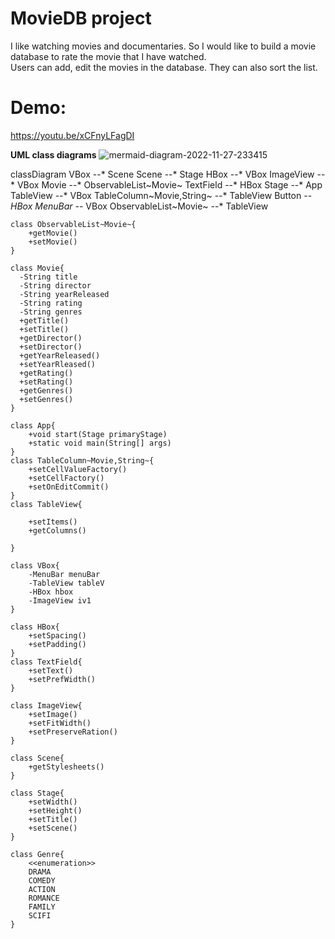 # MovieDB project

I like watching movies and documentaries. So I would like to build a movie database to rate the movie that I have watched.  
Users can add, edit the movies in the database. They can also sort the list.  

# Demo:
https://youtu.be/xCFnyLFagDI

**UML class diagrams**
![mermaid-diagram-2022-11-27-233415](https://user-images.githubusercontent.com/86437004/204307324-f1be3206-329f-4d2e-8b06-6246070b41e4.png)



classDiagram
VBox --* Scene
Scene --* Stage
HBox --* VBox
ImageView --* VBox
Movie --* ObservableList~Movie~
TextField --* HBox
Stage --* App
TableView --* VBox
TableColumn~Movie,String~ --* TableView
Button --*HBox
MenuBar --* VBox
ObservableList~Movie~ --* TableView

    class ObservableList~Movie~{
        +getMovie()
        +setMovie()
    }

    class Movie{
      -String title
      -String director
      -String yearReleased
      -String rating
      -String genres
      +getTitle()
      +setTitle()
      +getDirector()
      +setDirector()
      +getYearReleased()
      +setYearRleased()
      +getRating()
      +setRating()
      +getGenres()
      +setGenres()
    }

    class App{
        +void start(Stage primaryStage)
        +static void main(String[] args)
    }
    class TableColumn~Movie,String~{
        +setCellValueFactory()
        +setCellFactory()
        +setOnEditCommit()
    }
    class TableView{

        +setItems()
        +getColumns()

    }

    class VBox{
        -MenuBar menuBar
        -TableView tableV
        -HBox hbox
        -ImageView iv1
    }

    class HBox{
        +setSpacing()
        +setPadding()
    }
    class TextField{
        +setText()
        +setPrefWidth()
    }

    class ImageView{
        +setImage()
        +setFitWidth()
        +setPreserveRation()
    }

    class Scene{
        +getStylesheets()
    }

    class Stage{
        +setWidth()
        +setHeight()
        +setTitle()
        +setScene()
    }

    class Genre{
        <<enumeration>>
        DRAMA
        COMEDY
        ACTION
        ROMANCE
        FAMILY
        SCIFI
    }


